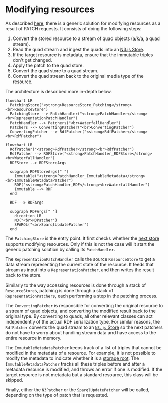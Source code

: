 # Modifying resources

As described [here](resource-store.md#patchingstore),
there is a generic solution for modifying resources as a result of PATCH requests.
It consists of doing the following steps:

1. Convert the stored resource to a stream of quad objects (a/k/a, a quad stream).
2. Read the quad stream and ingest the quads into an [N3.js Store](https://github.com/rdfjs/N3.js#storing).
3. If the target resource is metadata, ensure that the immutable triples don't get changed.
4. Apply the patch to the quad store.
5. Convert the quad store to a quad stream.
6. Convert the quad stream back to the original media type of the resource.

The architecture is described more in-depth below.

```mermaid
flowchart LR
  PatchingStore("<strong>ResourceStore_Patching</strong><br>ResourceStore")
  PatchingStore --> PatchHandler("<strong>PatchHandler</strong><br>RepresentationPatchHandler")
  PatchHandler --> Patchers("<br>WaterfallHandler")
  Patchers --> ConvertingPatcher("<br>ConvertingPatcher")
  ConvertingPatcher --> RdfPatcher("<strong>RdfPatcher</strong><br>RdfPatcher")
```

```mermaid
flowchart LR
  RdfPatcher("<strong>RdfPatcher</strong><br>RdfPatcher")
  RdfPatcher --> RDFStore("<strong>PatchHandler_RDFStore</strong><br>WaterfallHandler")
  RDFStore --> RDFStoreArgs

  subgraph RDFStoreArgs[" "]
    Immutable("<strong>PatchHandler_ImmutableMetadata</strong><br>ImmutableMetadataPatcher")
    RDF("<strong>PatchHandler_RDF</strong><br>WaterfallHandler")
    Immutable --> RDF
  end

  RDF --> RDFArgs

  subgraph RDFArgs[" "]
    direction LR
    N3("<br>N3Patcher")
    SPARQL("<br>SparqlUpdatePatcher")
  end
```

The `PatchingStore` is the entry point.
It first checks whether the [next store](resource-store.md) supports modifying resources.
Only if this is not the case will it start the generic patching solution by calling its `PatchHandler`.

The `RepresentationPatchHandler` calls the source `ResourceStore`
to get a data stream representing the current state of the resource.
It feeds that stream as input into a `RepresentationPatcher`,
and then writes the result back to the store.

Similarly to the way accessing resources is done through a stack of `ResourceStore`s,
patching is done through a stack of `RepresentationPatcher`s,
each performing a step in the patching process.

The `ConvertingPatcher` is responsible for converting the original resource to a stream of quad objects,
and converting the modified result back to the original type.
By converting to quads, all other relevant classes can act independently of the actual RDF serialization type.
For similar reasons, the `RdfPatcher` converts the quad stream to an [`N3.js` Store](https://github.com/rdfjs/N3.js#storing)
so the next patchers do not have to worry about handling stream data
and have access to the entire resource in memory.

The `ImmutableMetadataPatcher` keeps track of a list of triples that cannot be modified
in the metadata of a resource.
For example, it is not possible to modify the metadata to indicate whether it is
a [storage root](https://solidproject.org/TR/2022/protocol-20221231#storage-resource).
The `ImmutableMetadataPatcher` tracks all these triples before and after a metadata resource is modified,
and throws an error if one is modified.
If the target resource is not metadata but a standard resource, this class will be skipped.

Finally, either the `N3Patcher` or the `SparqlUpdatePatcher` will be called,
depending on the type of patch that is requested.
